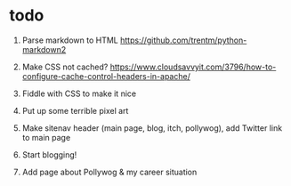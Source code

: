 # todo

1. Parse markdown to HTML
https://github.com/trentm/python-markdown2

2. Make CSS not cached?
https://www.cloudsavvyit.com/3796/how-to-configure-cache-control-headers-in-apache/

3. Fiddle with CSS to make it nice

4. Put up some terrible pixel art

5. Make sitenav header (main page, blog, itch, pollywog), add Twitter link to main page

6. Start blogging!

7. Add page about Pollywog & my career situation